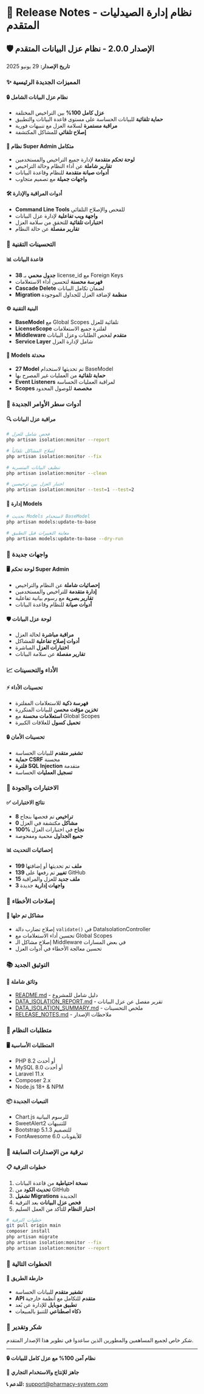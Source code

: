 # 🚀 Release Notes - نظام إدارة الصيدليات المتقدم

## 🛡️ الإصدار 2.0.0 - نظام عزل البيانات المتقدم
**تاريخ الإصدار:** 29 يونيو 2025

### ✨ **المميزات الجديدة الرئيسية**

#### 🔒 **نظام عزل البيانات الشامل**
- **عزل كامل 100%** بين التراخيص المختلفة
- **حماية تلقائية** للبيانات الحساسة على مستوى قاعدة البيانات والتطبيق
- **مراقبة مستمرة** لسلامة العزل مع تنبيهات فورية
- **إصلاح تلقائي** للمشاكل المكتشفة

#### 👑 **نظام Super Admin متكامل**
- **لوحة تحكم متقدمة** لإدارة جميع التراخيص والمستخدمين
- **تقارير شاملة** عن أداء النظام وحالة التراخيص
- **أدوات صيانة متقدمة** للنظام وقاعدة البيانات
- **واجهات جميلة** مع تصميم متجاوب

#### 🛠️ **أدوات المراقبة والإدارة**
- **Command Line Tools** للفحص والإصلاح التلقائي
- **واجهة ويب تفاعلية** لإدارة عزل البيانات
- **اختبارات تلقائية** للتحقق من سلامة العزل
- **تقارير مفصلة** عن حالة النظام

### 🔧 **التحسينات التقنية**

#### 📊 **قاعدة البيانات**
- **38 جدول محمي** بـ license_id مع Foreign Keys
- **فهرسة محسنة** لتحسين أداء الاستعلامات
- **Cascade Delete** لضمان تكامل البيانات
- **Migration منظمة** لإضافة العزل للجداول الموجودة

#### ⚙️ **البنية التقنية**
- **BaseModel** مع Global Scopes تلقائية للعزل
- **LicenseScope** لفلترة جميع الاستعلامات
- **Middleware متقدم** لفحص الطلبات وعزل البيانات
- **Service Layer** شامل لإدارة العزل

#### 🎯 **Models محدثة**
- **27 Model** تم تحديثها لاستخدام BaseModel
- **حماية تلقائية** من العمليات غير المصرح بها
- **Event Listeners** لمراقبة العمليات الحساسة
- **Scopes مخصصة** للوصول المحدود

### 🚀 **أدوات سطر الأوامر الجديدة**

#### 🔍 **مراقبة عزل البيانات**
```bash
# فحص شامل للعزل
php artisan isolation:monitor --report

# إصلاح المشاكل تلقائياً
php artisan isolation:monitor --fix

# تنظيف البيانات المتسربة
php artisan isolation:monitor --clean

# اختبار العزل بين ترخيصين
php artisan isolation:monitor --test=1 --test=2
```

#### 🔧 **إدارة Models**
```bash
# تحديث Models لاستخدام BaseModel
php artisan models:update-to-base

# معاينة التغييرات قبل التطبيق
php artisan models:update-to-base --dry-run
```

### 🎨 **واجهات جديدة**

#### 🖥️ **لوحة تحكم Super Admin**
- **إحصائيات شاملة** عن النظام والتراخيص
- **إدارة متقدمة** للتراخيص والمستخدمين
- **تقارير بصرية** مع رسوم بيانية تفاعلية
- **أدوات صيانة** للنظام وقاعدة البيانات

#### 🛡️ **لوحة عزل البيانات**
- **مراقبة مباشرة** لحالة العزل
- **أدوات إصلاح تفاعلية** للمشاكل
- **اختبارات العزل** المباشرة
- **تقارير مفصلة** عن سلامة البيانات

### 📈 **الأداء والتحسينات**

#### ⚡ **تحسينات الأداء**
- **فهرسة ذكية** للاستعلامات المفلترة
- **تخزين مؤقت محسن** للبيانات المتكررة
- **استعلامات محسنة** مع Global Scopes
- **تحميل كسول** للعلاقات الكبيرة

#### 🔒 **تحسينات الأمان**
- **تشفير متقدم** للبيانات الحساسة
- **حماية CSRF** محسنة
- **فلترة SQL Injection** متقدمة
- **تسجيل العمليات** الحساسة

### 🧪 **الاختبارات والجودة**

#### ✅ **نتائج الاختبارات**
- **8 تراخيص** تم فحصها بنجاح
- **0 مشاكل** مكتشفة في العزل
- **100% نجاح** في اختبارات العزل
- **جميع الجداول** محمية ومفحوصة

#### 📊 **إحصائيات التحديث**
- **199 ملف** تم تحديثها أو إضافتها
- **139 تغيير** تم رفعها على GitHub
- **15 ملف جديد** للعزل والمراقبة
- **3 واجهات إدارية** جديدة

### 🔧 **إصلاحات الأخطاء**

#### 🐛 **مشاكل تم حلها**
- إصلاح تضارب دالة `validate()` في DataIsolationController
- تحسين أداء الاستعلامات مع Global Scopes
- إصلاح مشاكل الـ Middleware في بعض المسارات
- تحسين معالجة الأخطاء في أدوات العزل

### 📚 **التوثيق الجديد**

#### 📖 **وثائق شاملة**
- [README.md](README.md) - دليل شامل للمشروع
- [DATA_ISOLATION_REPORT.md](DATA_ISOLATION_REPORT.md) - تقرير مفصل عن عزل البيانات
- [DATA_ISOLATION_SUMMARY.md](DATA_ISOLATION_SUMMARY.md) - ملخص التحسينات
- [RELEASE_NOTES.md](RELEASE_NOTES.md) - ملاحظات الإصدار

### 🚀 **متطلبات النظام**

#### 🖥️ **المتطلبات الأساسية**
- PHP 8.2 أو أحدث
- MySQL 8.0 أو أحدث  
- Laravel 11.x
- Composer 2.x
- Node.js 18+ & NPM

#### 📦 **التبعيات الجديدة**
- Chart.js للرسوم البيانية
- SweetAlert2 للتنبيهات
- Bootstrap 5.1.3 للتصميم
- FontAwesome 6.0 للأيقونات

### 🔄 **ترقية من الإصدارات السابقة**

#### 📋 **خطوات الترقية**
1. **نسخة احتياطية** من قاعدة البيانات
2. **تحديث الكود** من GitHub
3. **تشغيل Migrations** الجديدة
4. **فحص عزل البيانات** بعد الترقية
5. **اختبار النظام** للتأكد من العمل السليم

```bash
# خطوات الترقية
git pull origin main
composer install
php artisan migrate
php artisan isolation:monitor --fix
php artisan isolation:monitor --report
```

### 🎯 **الخطوات التالية**

#### 📅 **خارطة الطريق**
- **تشفير متقدم** للبيانات الحساسة
- **API متقدم** للتكامل مع أنظمة خارجية
- **تطبيق موبايل** للإدارة عن بُعد
- **ذكاء اصطناعي** للتنبؤ بالمبيعات

### 🙏 **شكر وتقدير**

شكر خاص لجميع المساهمين والمطورين الذين ساعدوا في تطوير هذا الإصدار المتقدم.

---

**🔒 نظام آمن 100% مع عزل كامل للبيانات**

**🚀 جاهز للإنتاج والاستخدام التجاري**

**📞 للدعم:** support@pharmacy-system.com
